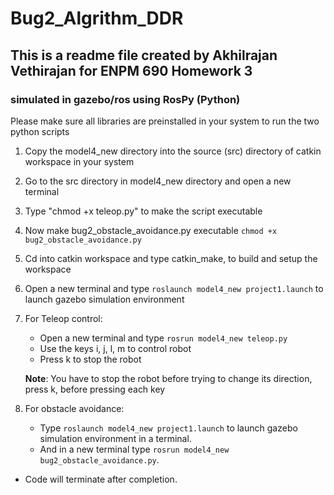 # Bug2_Algrithm_DDR

## This is a readme file created by Akhilrajan Vethirajan for ENPM 690 Homework 3
### simulated in gazebo/ros using RosPy (Python)

Please make sure all libraries are preinstalled in your system to run the two python scripts

1. Copy the model4_new directory into the source (src) directory of catkin workspace in your system
2. Go to the src directory in model4_new directory and open a new terminal 
3. Type "chmod +x teleop.py" to make the script executable
3. Now make bug2_obstacle_avoidance.py executable ```chmod +x bug2_obstacle_avoidance.py```
6. Cd into catkin workspace and type catkin_make, to build and setup the workspace
7. Open a new terminal and type ```roslaunch model4_new project1.launch``` to launch gazebo simulation environment

6. For Teleop control:
	
	- Open a new terminal and type ```rosrun model4_new teleop.py```
	- Use the keys i, j, l, m to control robot 
	- Press k to stop the robot
		
	**Note**: You have to stop the robot before trying to change its direction, press k, before pressing each key   

7. For obstacle avoidance:

	- Type ```roslaunch model4_new project1.launch``` to launch gazebo simulation environment in a terminal. 
	- And in a new terminal type ```rosrun model4_new bug2_obstacle_avoidance.py```.
* Code will terminate after completion.
         

